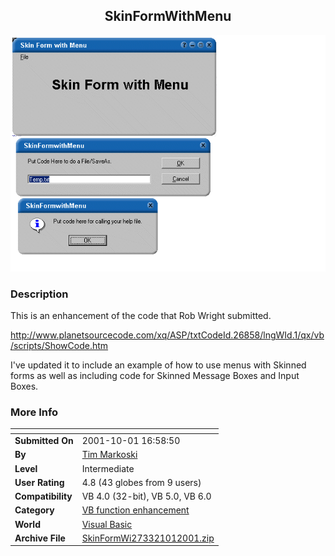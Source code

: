 ﻿<div align="center">

## SkinFormWithMenu

<img src="PIC20011011712192976.gif">
</div>

### Description

This is an enhancement of the code that Rob Wright submitted.

http://www.planetsourcecode.com/xq/ASP/txtCodeId.26858/lngWId.1/qx/vb/scripts/ShowCode.htm

I've updated it to include an example of how to use menus with Skinned forms as well as including code for Skinned Message Boxes and Input Boxes.
 
### More Info
 


<span>             |<span>
---                |---
**Submitted On**   |2001-10-01 16:58:50
**By**             |[Tim Markoski](https://github.com/Planet-Source-Code/PSCIndex/blob/master/ByAuthor/tim-markoski.md)
**Level**          |Intermediate
**User Rating**    |4.8 (43 globes from 9 users)
**Compatibility**  |VB 4\.0 \(32\-bit\), VB 5\.0, VB 6\.0
**Category**       |[VB function enhancement](https://github.com/Planet-Source-Code/PSCIndex/blob/master/ByCategory/vb-function-enhancement__1-25.md)
**World**          |[Visual Basic](https://github.com/Planet-Source-Code/PSCIndex/blob/master/ByWorld/visual-basic.md)
**Archive File**   |[SkinFormWi273321012001\.zip](https://github.com/Planet-Source-Code/tim-markoski-skinformwithmenu__1-27716/archive/master.zip)








